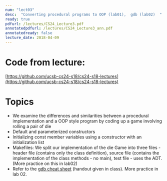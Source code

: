 ```yaml
---
num: "lect03"
desc:  "Converting procedural programs to OOP (lab01),  gdb (lab02)  "
ready: true
pdfurl: /lectures/CS24_Lecture3.pdf
annotatedpdfurl: /lectures/CS24_Lecture3_ann.pdf
annotatedready: false
lecture_date: 2018-04-09
---
```


# Code from lecture:

[https://github.com/ucsb-cs24-s18/cs24-s18-lectures](https://github.com/ucsb-cs24-s18/cs24-s18-lectures)

# Topics

* We examine the differences and similarities between a procedural implementation and a OOP style program by coding up a game involving rolling a pair of die 
* Default and parameterized constructors
* Initializing const member variables using a constructor with an initialization list
* Makefiles: We split our implementation of the die Game into three files  - header file (contains only the class definition), source file (contains the implementation of the class methods - no main), test file - uses the ADT. (More practice on this in lab02)
* Refer to the [gdb cheat sheet](http://darkdust.net/files/GDB%20Cheat%20Sheet.pdf) (handout given in class). More practice in lab 02.


